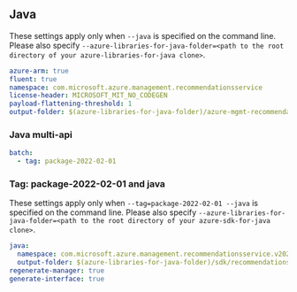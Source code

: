 ## Java

These settings apply only when `--java` is specified on the command line.
Please also specify `--azure-libraries-for-java-folder=<path to the root directory of your azure-libraries-for-java clone>`.

``` yaml $(java)
azure-arm: true
fluent: true
namespace: com.microsoft.azure.management.recommendationsservice
license-header: MICROSOFT_MIT_NO_CODEGEN
payload-flattening-threshold: 1
output-folder: $(azure-libraries-for-java-folder)/azure-mgmt-recommendationsservice
```

### Java multi-api

```yaml $(java) && $(multiapi)
batch:
  - tag: package-2022-02-01
```

### Tag: package-2022-02-01 and java

These settings apply only when `--tag=package-2022-02-01 --java` is specified on the command line.
Please also specify `--azure-libraries-for-java-folder=<path to the root directory of your azure-sdk-for-java clone>`.

``` yaml $(tag) == 'package-2022-02-01' && $(java) && $(multiapi)
java:
  namespace: com.microsoft.azure.management.recommendationsservice.v2021_02_01_preview
  output-folder: $(azure-libraries-for-java-folder)/sdk/recommendationsservice/mgmt-2021_02_01_preview
regenerate-manager: true
generate-interface: true
```

